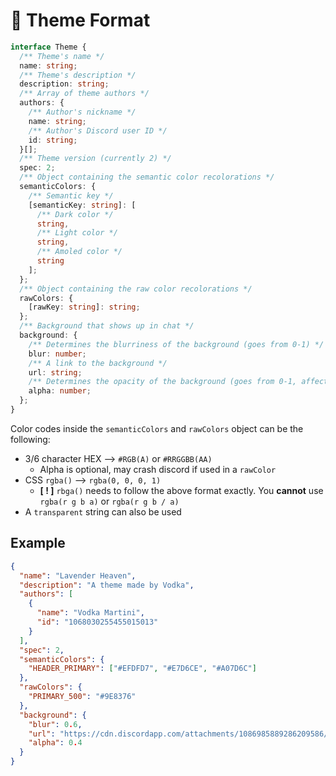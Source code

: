 # 🤖 Theme Format

```ts
interface Theme {
  /** Theme's name */
  name: string;
  /** Theme's description */
  description: string;
  /** Array of theme authors */
  authors: {
    /** Author's nickname */
    name: string;
    /** Author's Discord user ID */
    id: string;
  }[];
  /** Theme version (currently 2) */
  spec: 2;
  /** Object containing the semantic color recolorations */
  semanticColors: {
    /** Semantic key */
    [semanticKey: string]: [
      /** Dark color */
      string,
      /** Light color */
      string,
      /** Amoled color */
      string
    ];
  };
  /** Object containing the raw color recolorations */
  rawColors: {
    [rawKey: string]: string;
  };
  /** Background that shows up in chat */
  background: {
    /** Determines the blurriness of the background (goes from 0-1) */
    blur: number;
    /** A link to the background */
    url: string;
    /** Determines the opacity of the background (goes from 0-1, affects color too) */
    alpha: number;
  };
}
```

Color codes inside the `semanticColors` and `rawColors` object can be the following:

- 3/6 character HEX --> `#RGB(A)` or `#RRGGBB(AA)`
  - Alpha is optional, may crash discord if used in a `rawColor`
- CSS `rgba()` --> `rgba(0, 0, 0, 1)`
  - **\[ ! ]** `rbga()` needs to follow the above format exactly. You **cannot** use `rgba(r g b a)` or `rgba(r g b / a)`
- A `transparent` string can also be used

## Example

```json
{
  "name": "Lavender Heaven",
  "description": "A theme made by Vodka",
  "authors": [
    {
      "name": "Vodka Martini",
      "id": "1068030255455015013"
    }
  ],
  "spec": 2,
  "semanticColors": {
    "HEADER_PRIMARY": ["#EFDFD7", "#E7D6CE", "#A07D6C"]
  },
  "rawColors": {
    "PRIMARY_500": "#9E8376"
  },
  "background": {
    "blur": 0.6,
    "url": "https://cdn.discordapp.com/attachments/1086985889286209586/1099189661995380897/82ef73f876a5ef467a8263b694e4f0b8.jpg",
    "alpha": 0.4
  }
}
```
